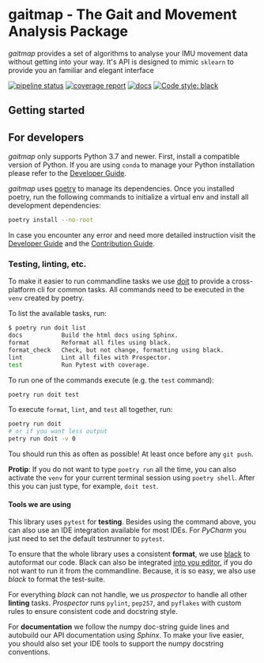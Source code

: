 # gaitmap - The Gait and Movement Analysis Package

*gaitmap* provides a set of algorithms to analyse your IMU movement data without getting into your way.
It's API is designed to mimic `sklearn` to provide you an familiar and elegant interface


[![pipeline status](https://mad-srv.informatik.uni-erlangen.de/newgaitpipeline/gaitmap/badges/master/pipeline.svg)](https://mad-srv.informatik.uni-erlangen.de/newgaitpipeline/gaitmap/-/commits/master)
[![coverage report](https://mad-srv.informatik.uni-erlangen.de/newgaitpipeline/gaitmap/badges/master/coverage.svg)](https://mad-srv.informatik.uni-erlangen.de/newgaitpipeline/gaitmap/-/commits/master)
[![docs](https://img.shields.io/badge/docs-online-green.svg)](http://newgaitpipeline.mad-pages.informatik.uni-erlangen.de/gaitmap/README.html)
[![Code style: black](https://img.shields.io/badge/code%20style-black-000000.svg)](https://github.com/psf/black)

## Getting started

## For developers

*gaitmap* only supports Python 3.7 and newer.
First, install a compatible version of Python.
If you are using `conda` to manage your Python installation please refer to the 
[Developer Guide](http://newgaitpipeline.mad-pages.informatik.uni-erlangen.de/gaitmap/guides/Development-Guide.html). 

*gaitmap* uses [poetry](https://python-poetry.org) to manage its dependencies.
Once you installed poetry, run the following commands to initialize a virtual env and install all development 
dependencies:

```bash
poetry install --no-root
```

In case you encounter any error and need more detailed instruction visit the 
[Developer Guide](http://newgaitpipeline.mad-pages.informatik.uni-erlangen.de/gaitmap/guides/Development-Guide.html) and the 
[Contribution Guide](http://newgaitpipeline.mad-pages.informatik.uni-erlangen.de/gaitmap/guides/Contribution-Guide.html).

### Testing, linting, etc.

To make it easier to run commandline tasks we use [doit](https://pydoit.org/contents.html) to provide a cross-platform 
cli for common tasks.
All commands need to be executed in the `venv` created by poetry.

To list the available tasks, run:

```bash
$ poetry run doit list
docs           Build the html docs using Sphinx.
format         Reformat all files using black.
format_check   Check, but not change, formatting using black.
lint           Lint all files with Prospector.
test           Run Pytest with coverage.
```

To run one of the commands execute (e.g. the `test` command):
```bash
poetry run doit test
```

To execute `format`, `lint`, and `test` all together, run:
```bash
poetry run doit
# or if you want less output
petry run doit -v 0
```

Tou should run this as often as possible!
At least once before any `git push`.

**Protip**: If you do not want to type `poetry run` all the time, you can also activate the `venv` for your current
terminal session using `poetry shell`.
After this you can just type, for example, `doit test`.

#### Tools we are using

This library uses `pytest` for **testing**. Besides using the command above, you can also use an IDE integration available
for most IDEs.
For *PyCharm* you just need to set the default testrunner to `pytest`.

To ensure that the whole library uses a consistent **format**, we use [black](https://github.com/psf/black) to
autoformat our code.
Black can also be integrated [into you editor](https://black.readthedocs.io/en/stable/editor_integration.html), if you
do not want to run it from the commandline.
Because, it is so easy, we also use *black* to format the test-suite.

For everything *black* can not handle, we us *prospector* to handle all other **linting** tasks.
*Prospector* runs `pylint`, `pep257`, and `pyflakes` with custom rules to ensure consistent code and docstring style.

For **documentation** we follow the numpy doc-string guide lines and autobuild our API documentation using *Sphinx*.
To make your live easier, you should also set your IDE tools to support the numpy docstring conventions.

